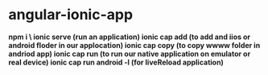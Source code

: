 # angular-ionic-app
**npm i \\
ionic serve (run an application)
ionic cap add (to add and iios or android floder in our applocation)
ionic cap copy (to copy wwww folder in andriod app)
ionic cap run (to run our native application on emulator or real device)
ionic cap run android -l (for liveReload application)**
